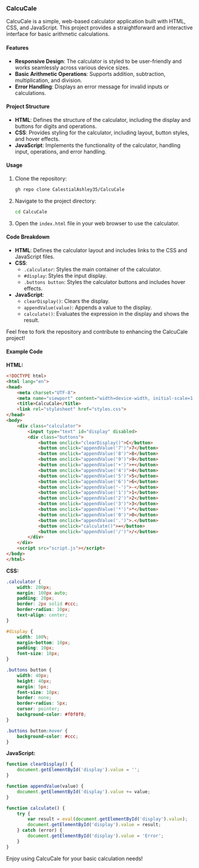 ### CalcuCale

CalcuCale is a simple, web-based calculator application built with HTML, CSS, and JavaScript. This project provides a straightforward and interactive interface for basic arithmetic calculations.

#### Features

- **Responsive Design**: The calculator is styled to be user-friendly and works seamlessly across various device sizes.
- **Basic Arithmetic Operations**: Supports addition, subtraction, multiplication, and division.
- **Error Handling**: Displays an error message for invalid inputs or calculations.

#### Project Structure

- **HTML**: Defines the structure of the calculator, including the display and buttons for digits and operations.
- **CSS**: Provides styling for the calculator, including layout, button styles, and hover effects.
- **JavaScript**: Implements the functionality of the calculator, handling input, operations, and error handling.

#### Usage

1. Clone the repository:
   ```bash
   gh repo clone CalestialAshley35/CalcuCale 
   ```
2. Navigate to the project directory:
   ```bash
   cd CalcuCale
   ```
3. Open the `index.html` file in your web browser to use the calculator.

#### Code Breakdown

- **HTML**: Defines the calculator layout and includes links to the CSS and JavaScript files.
- **CSS**:
  - `.calculator`: Styles the main container of the calculator.
  - `#display`: Styles the input display.
  - `.buttons button`: Styles the calculator buttons and includes hover effects.
- **JavaScript**:
  - `clearDisplay()`: Clears the display.
  - `appendValue(value)`: Appends a value to the display.
  - `calculate()`: Evaluates the expression in the display and shows the result.

Feel free to fork the repository and contribute to enhancing the CalcuCale project!

#### Example Code

**HTML:**
```html
<!DOCTYPE html>
<html lang="en">
<head>
    <meta charset="UTF-8">
    <meta name="viewport" content="width=device-width, initial-scale=1.0">
    <title>CalcuCale</title>
    <link rel="stylesheet" href="styles.css">
</head>
<body>
    <div class="calculator">
        <input type="text" id="display" disabled>
        <div class="buttons">
            <button onclick="clearDisplay()">C</button>
            <button onclick="appendValue('7')">7</button>
            <button onclick="appendValue('8')">8</button>
            <button onclick="appendValue('9')">9</button>
            <button onclick="appendValue('+')">+</button>
            <button onclick="appendValue('4')">4</button>
            <button onclick="appendValue('5')">5</button>
            <button onclick="appendValue('6')">6</button>
            <button onclick="appendValue('-')">-</button>
            <button onclick="appendValue('1')">1</button>
            <button onclick="appendValue('2')">2</button>
            <button onclick="appendValue('3')">3</button>
            <button onclick="appendValue('*')">*</button>
            <button onclick="appendValue('0')">0</button>
            <button onclick="appendValue('.')">.</button>
            <button onclick="calculate()">=</button>
            <button onclick="appendValue('/')">/</button>
        </div>
    </div>
    <script src="script.js"></script>
</body>
</html>
```

**CSS:**
```css
.calculator {
    width: 200px;
    margin: 100px auto;
    padding: 20px;
    border: 2px solid #ccc;
    border-radius: 10px;
    text-align: center;
}

#display {
    width: 100%;
    margin-bottom: 10px;
    padding: 10px;
    font-size: 18px;
}

.buttons button {
    width: 40px;
    height: 40px;
    margin: 5px;
    font-size: 18px;
    border: none;
    border-radius: 5px;
    cursor: pointer;
    background-color: #f0f0f0;
}

.buttons button:hover {
    background-color: #ccc;
}
```

**JavaScript:**
```javascript
function clearDisplay() {
    document.getElementById('display').value = '';
}

function appendValue(value) {
    document.getElementById('display').value += value;
}

function calculate() {
    try {
        var result = eval(document.getElementById('display').value);
        document.getElementById('display').value = result;
    } catch (error) {
        document.getElementById('display').value = 'Error';
    }
}
```

Enjoy using CalcuCale for your basic calculation needs!
